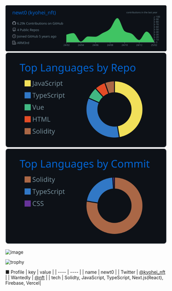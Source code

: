 ![](https://raw.githubusercontent.com/newt0/newt0/main/profile-summary-card-output/github_dark/0-profile-details.svg)
![](https://raw.githubusercontent.com/newt0/newt0/main/profile-summary-card-output/github_dark/1-repos-per-language.svg)
![](https://raw.githubusercontent.com/newt0/newt0/main/profile-summary-card-output/github_dark/2-most-commit-language.svg)

<img width="300px" heigth=auto alt="image" src="https://github.com/user-attachments/assets/c754fd38-2fb6-4846-aa54-c7ff564a9557">

![trophy](https://github-profile-trophy.vercel.app/?username=newt0&title=MultiLanguage,Commits,Repositories,Issues,)


■ Profile
| key | value |
| ---- | ---- |
| name | newt0 |
| Twitter | [@kyohei_nft](https://twitter.com/kyohei_nft) |
| Wantedly | [@nft](https://www.wantedly.com/id/nft) |
| tech | Solidty, JavaScript, TypeScript,  Next.js(React), Firebase, Vercel|

